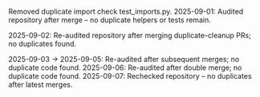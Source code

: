 Removed duplicate import check test_imports.py.
2025-09-01: Audited repository after merge – no duplicate helpers or tests remain.

2025-09-02: Re-audited repository after merging duplicate-cleanup PRs; no duplicates found.

2025-09-03 → 2025-09-05: Re-audited after subsequent merges; no duplicate code found.
2025-09-06: Re-audited after double merge; no duplicate code found.
2025-09-07: Rechecked repository – no duplicates after latest merges.
